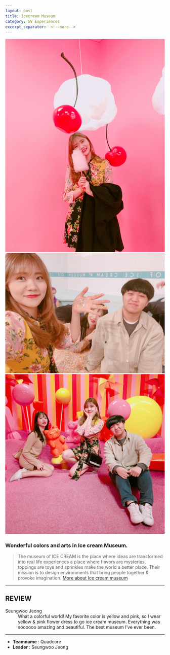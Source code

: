 ```yaml
---
layout: post
title: Icecream Museum 
category: SV Experiences
excerpt_separator:  <!--more-->
---
```


![Alt text](/assets/img/ice2.JPG)
![Alt text](/assets/img/ice3.JPG)
![Alt text](/assets/img/ice4.JPG)


### Wonderful colors and arts in Ice cream Museum.
 > The museum of ICE CREAM is the place where ideas are transformed into real life experiences a place where flavors are mysteries, toppings are toys and sprinkles make the world a better place. Their mission is to design environments that bring people together & provoke imagination.
 [More about Ice cream museum](https://www.museumoficecream.com/about/)

* * *

## REVIEW
<dl>
    <dt>Seungwoo Jeong</dt>
        <dd>What a colorful world! My favorite color is yellow and pink, so I wear yellow & pink flower dress to go ice cream museum. Everything was soooooo amazing and beautiful. The best museum I’ve ever been.  
    </dd>
</dl>

* * *

- **Teamname** : Quadcore 
- **Leader** : Seungwoo Jeong




